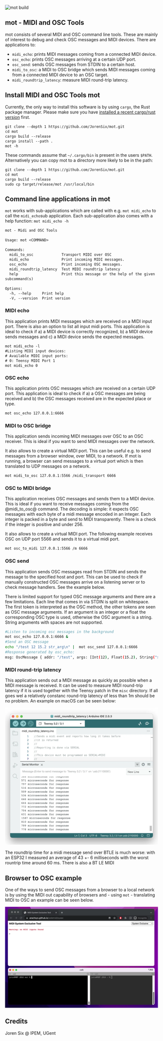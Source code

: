 ![mot build](https://github.com/JorenSix/mot/actions/workflows/build.yml/badge.svg "Build mot")


mot - MIDI and OSC Tools
------------------------

mot consists of several MIDI and OSC command line tools. These are mainly of interest to debug and check OSC messages and MIDI devices. There are applications to:
* `midi_echo`: prints MIDI messages coming from a connected MIDI device.
* `osc_echo`: prints OSC messages arriving at a certain UDP port.
* `osc_send`: sends OSC messages from STDIN to a certain host.
* `midi_to_osc`: a MIDI to OSC bridge which sends MIDI messages coming from a connected MIDI device to an OSC target.
* `midi_roundtrip_latency`: measure MIDI round-trip latency.

## Install MIDI and OSC Tools mot

Currently, the only way to install this software is by using `cargo`, the Rust package manager. Please make sure you have [installed a recent cargo/rust version](https://www.rust-lang.org/tools/install) first.

~~~~~~
git clone --depth 1 https://github.com/JorenSix/mot.git
cd mot
cargo build --release
cargo install --path .
mot -h 
~~~~~~

These commands assume that `~/.cargo/bin` is present in the users `$PATH`. Alternatively you can copy mot to a directory more likely to be in the path:

~~~~~~
git clone --depth 1 https://github.com/JorenSix/mot.git
cd mot
cargo build --release
sudo cp target/release/mot /usr/local/bin
~~~~~~


## Command line applications in mot

`mot` works with sub-applications which are called with e.g. `mot midi_echo` to call the `midi_echo`sub application. Each sub-application also comes with a help function: `mot midi_echo -h`

~~~~~~
mot - Midi and OSC Tools

Usage: mot <COMMAND>

Commands:
  midi_to_osc             Transport MIDI over OSC
  midi_echo               Print incoming MIDI messages.
  osc_echo                Print incoming OSC messages.
  midi_roundtrip_latency  Test MIDI roundtrip latency
  help                    Print this message or the help of the given subcommand(s)

Options:
  -h, --help     Print help
  -V, --version  Print version
~~~~~~

### MIDI echo

This application prints MIDI messages which are received on a MIDI input port. There is also an option to list all input midi ports. This application is ideal to check if a) a MIDI device is correctly recognized, b) a MIDI device sends messages and c) a MIDI device sends the expected messages.

~~~~~~
mot midi_echo -l
#Listing MIDI input devices:
# Available MIDI input ports:
# 0: Teensy MIDI Port 1
mot midi_echo 0
~~~~~~

### OSC echo

This application prints OSC messages which are received on a certain UDP port. This application is ideal to check if a) a OSC messages are being received and b) the OSC messages received are in the expected place or type.

~~~~~~bash
mot osc_echo 127.0.0.1:6666
~~~~~~

### MIDI to OSC bridge

This application sends incoming MIDI messages over OSC to an OSC receiver. This is ideal if you want to send MIDI messages over the network. 

It also allows to create a virtual MIDI port. This can be useful e.g. to send messages from a browser window, over MIDI, to a network. If mot is running, a browser can send messages to a virtual port which is then translated to UDP messages on a network.

~~~~~~bash
mot midi_to_osc 127.0.0.1:5566 /midi_transport 6666
~~~~~~

### OSC to MIDI bridge

This application receives OSC messages and sends them to a MIDI device. This is ideal if you want to receive messages coming from the @midi_to_osc@ command. The decoding is simple: it expects OSC messages with each byte of a midi message encoded in an integer. Each integer is packed in a byte and send to MIDI transparently. There is a check if the integer is positive and under 256.

It also allows to create a virtual MIDI port. The following example receives OSC on UDP port 5566 and sends it to a virtual midi port. 

~~~~~~bash
mot osc_to_midi 127.0.0.1:5566 /m 6666
~~~~~~

### OSC send

This application sends OSC messages read from STDIN and sends the message to the specified host and port. This can be used to check if manually constructed OSC messages arrive on a listening server or to check message handlers. See the example below.

There is limited support for typed OSC message arguments and there are a few limitations. Each line that comes in via STDIN is split on whitespace. The first token is interpreted as the OSC method, the other tokens are seen as OSC message arguments. If an argument is an integer or a float the corresponding OSC type is used, otherwise the OSC argument is a string. String arguments with spaces are not supported. 

~~~~~~bash
#Listen to incoming osc messages in the background
mot osc_echo 127.0.0.1:6666 &
#Send an OSC message
echo "/test 12 15.2 str_arg\n" |  mot osc_send 127.0.0.1:6666
#Response generated by osc_echo:
msg: OscMessage { addr: "/test", args: [Int(12), Float(15.2), String("str_arg")] }
~~~~~~

### MIDI round-trip latency

This application sends out a MIDI message as quickly as possible when a MIDI message is received. It can be used to measure MIDI round-trip latency if it is used together with the Teensy patch in the `misc` directory.  If all goes wel a relatively constanc round-trip latency of less than 1m should be no problem. An example on macOS can be seen below: 


![MIDI round trip latency](misc/round_trip.webp "Round_trip latency measurement")


The roundtrip time for a midi message send over BTLE is much worse: with an ESP32 I measured  an average of 43 +-	6 milliseconds with the worst rountrip time around 60 ms. There is also a BT LE MIDI 



## Browser to OSC example

One of the ways to send OSC messages from a browser to a local network is by using the MIDI out capability of browsers and - using `mot` - translating MIDI to OSC an example can be seen below.

![mot browser to OSC](/misc/browser_to_osc.webp "Browser to OSC")


## Credits

Joren Six @ IPEM, UGent


